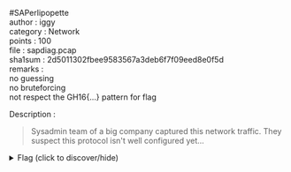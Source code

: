 #SAPerlipopette  
author : iggy  
category : Network  
points : 100  
file : sapdiag.pcap  
sha1sum : 2d5011302fbee9583567a3deb6f7f09eed8e0f5d  
remarks :  
   no guessing  
   no bruteforcing  
   not respect the GH16{...} pattern for flag  

Description :  
>
> Sysadmin team of a big company captured this network traffic. They suspect this protocol isn't well configured yet...
>

<details>
    <summary>Flag (click to discover/hide)</summary>
    <p>obfuscation is not security</p>
</details>
